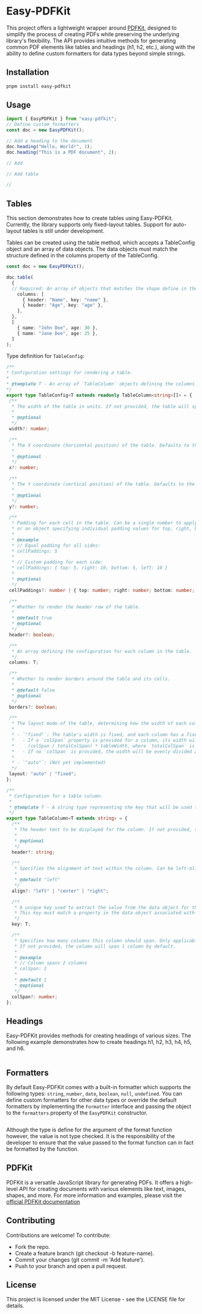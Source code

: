 # Easy-PDFKit

This project offers a lightweight wrapper around [PDFKit](https://pdfkit.org/), designed to simplify the process of creating PDFs while preserving the underlying library's flexibility. The API provides intuitive methods for generating common PDF elements like tables and headings (h1, h2, etc.), along with the ability to define custom formatters for data types beyond simple strings.

## Installation

```bash
pnpm install easy-pdfkit
```

## Usage

```typescript
import { EasyPDFKit } from "easy-pdfkit";
// Define custom formatters
const doc = new EasyPDFKit();

// Add a heading to the document
doc.heading("Hello, World!", 1);
doc.heading("This is a PDF document", 2);

// Add 

// Add table

// 
```

## Tables

This section demonstrates how to create tables using Easy-PDFKit. Currently, the library supports only fixed-layout tables. Support for auto-layout tables is still under development.

Tables can be created using the table method, which accepts a TableConfig object and an array of data objects. The data objects must match the structure defined in the columns property of the TableConfig.

```typescript
const doc = new EasyPDFKit();

doc.table(
  {
  // Required: An array of objects that matches the shape define in the columns property
    columns: [
      { header: "Name", key: "name" },
      { header: "Age", key: "age" },
    ],
  },
  [
    { name: "John Doe", age: 30 },
    { name: "Jane Doe", age: 25 },
  ]
);

```
Type definition for `TableConfig`: 

```typescript
/**
* Configuration settings for rendering a table.
* 
* @template T - An array of `TableColumn` objects defining the columns of the table.
*/
export type TableConfig<T extends readonly TableColumn<string>[]> = {
 /**
  * The width of the table in units. If not provided, the table will span the full width of the page.
  * 
  * @optional
  */
 width?: number;

 /**
  * The X coordinate (horizontal position) of the table. Defaults to the left margin if not provided.
  * 
  * @optional
  */
 x?: number;

 /**
  * The Y coordinate (vertical position) of the table. Defaults to the current Y coordinate if not provided.
  * 
  * @optional
  */
 y?: number;

 /**
  * Padding for each cell in the table. Can be a single number to apply equal padding to all sides,
  * or an object specifying individual padding values for top, right, bottom, and left.
  * 
  * @example
  * // Equal padding for all sides:
  * cellPaddings: 5
  * 
  * // Custom padding for each side:
  * cellPaddings: { top: 5, right: 10, bottom: 5, left: 10 }
  * 
  * @optional
  */
 cellPaddings?: number | { top: number; right: number; bottom: number; left: number };

 /**
  * Whether to render the header row of the table.
  * 
  * @default true
  * @optional
  */
 header?: boolean;

 /**
  * An array defining the configuration for each column in the table.
  */
 columns: T;

 /**
  * Whether to render borders around the table and its cells.
  * 
  * @default false
  * @optional
  */
 borders?: boolean;

 /**
  * The layout mode of the table, determining how the width of each column is calculated.
  * 
  * - `"fixed"`: The table's width is fixed, and each column has a fixed width determined by the following:
  *   - If a `colSpan` property is provided for a column, its width will be calculated as:
  *     (colSpan / totalColSpan) * tableWidth, where `totalColSpan` is the sum of all `colSpan` values in the `columns` array.
  *   - If no `colSpan` is provided, the width will be evenly divided as: (1 / totalColumns) * tableWidth.
  * 
  * - `"auto"`: (Not yet implemented)
  */
 layout: "auto" | "fixed";
};

/**
 * Configuration for a table column.
 * 
 * @template T - A string type representing the key that will be used to extract values from the data object.
 */
export type TableColumn<T extends string> = {
  /**
   * The header text to be displayed for the column. If not provided, the column will have no header text.
   * 
   * @optional
   */
  header?: string;

  /**
   * Specifies the alignment of text within the column. Can be left-aligned, center-aligned, or right-aligned.
   * 
   * @default "left"
   */
  align?: "left" | "center" | "right";

  /**
   * A unique key used to extract the value from the data object for this column.
   * This key must match a property in the data object associated with this column.
   */
  key: T;

  /**
   * Specifies how many columns this column should span. Only applicable when the table layout is set to "fixed".
   * If not provided, the column will span 1 column by default.
   * 
   * @example
   * // Column spans 2 columns
   * colSpan: 2
   * 
   * @default 1
   * @optional
   */
  colSpan?: number;
};

```

## Headings

Easy-PDFKit provides methods for creating headings of various sizes. The following example demonstrates how to create headings h1, h2, h3, h4, h5, and h6.


```typescript

```

## Formatters

By default Easy-PDFKit comes with a built-in formatter which supports the following types: `string`, `number`, `date`, `boolean`, `null`, `undefined`. You can define custom formatters for other data types or override the default formatters by implementing the `Formatter` interface and passing the object to the `formatters` property of the `EasyPDFKit` constructor.

```typescript

```

Although the type is define for the argument of the format function however, the value is not type checked. It is the responsibility of the developer to ensure that the value passed to the format function can in fact be formatted by the function.



## PDFKit

PDFKit is a versatile JavaScript library for generating PDFs. It offers a high-level API for creating documents with various elements like text, images, shapes, and more. For more information and examples, please visit the [official PDFKit documentation](https://pdfkit.org)

## Contributing

Contributions are welcome! To contribute:

- Fork the repo.
- Create a feature branch (git checkout -b feature-name).
- Commit your changes (git commit -m 'Add feature').
- Push to your branch and open a pull request.

## License

This project is licensed under the MIT License - see the LICENSE file for details.
